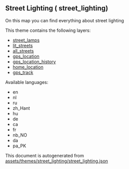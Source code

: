 

 Street Lighting ( street_lighting) 
------------------------------------



On this map you can find everything about street lighting

This theme contains the following layers:



  - [street_lamps](../Layers/street_lamps.md)
  - [lit_streets](../Layers/lit_streets.md)
  - [all_streets](../Layers/all_streets.md)
  - [gps_location](../Layers/gps_location.md)
  - [gps_location_history](../Layers/gps_location_history.md)
  - [home_location](../Layers/home_location.md)
  - [gps_track](../Layers/gps_track.md)


Available languages:



  - en
  - nl
  - ru
  - zh_Hant
  - hu
  - de
  - ca
  - fr
  - nb_NO
  - da
  - pa_PK
 

This document is autogenerated from [assets/themes/street_lighting/street_lighting.json](https://github.com/pietervdvn/MapComplete/blob/develop/assets/themes/street_lighting/street_lighting.json)